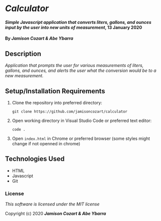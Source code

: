 # _Calculator_

#### _Simple Javascript application that converts liters, gallons, and ounces input by the user into new units of measurement_, 13 January 2020

#### By _**Jamison Cozart & Abe Ybarra**_

## Description

_Application that prompts the user for various measurements of liters, gallons, and ounces, and alerts the user what the conversion would be to a new measurement._

## Setup/Installation Requirements

1. Clone the repository into preferred directory:
    ```
    git clone https://github.com/jamisoncozart/calculator
    ```
2. Open working directory in Visual Studio Code or preferred text editor:
    ```
    code .
    ```
3. Open `index.html` in Chrome or preferred browser (some styles might change if not openned in chrome)

## Technologies Used

* HTML
* Javascript
* Git

### License

*This software is licensed under the MIT license*

Copyright (c) 2020 **_Jamison Cozart & Abe Ybarra_**